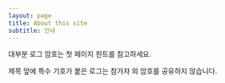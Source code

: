 ```yaml
---
layout: page
title: About this site
subtitle: 안내
---
```


대부분 로그 암호는 첫 페이지 힌트를 참고하세요.

제목 앞에 특수 기호가 붙은 로그는 참가자 외 암호를 공유하지 않습니다.



